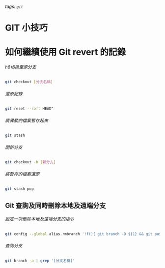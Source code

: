 ###### tags: `git`

# GIT 小技巧

如何繼續使用 Git revert 的記錄
===

###### h6切換至原分支
```bash
git checkout [分支名稱]
```

###### 還原記錄
```bash
git reset --soft HEAD^
```

###### 將異動的檔案暫存起來
```bash
git stash
```

###### 開新分支
```bash
git checkout -b [新分支]
```

###### 將暫存的檔案還原
```bash
git stash pop
```

## Git 查詢及同時刪除本地及遠端分支


###### 設定一次刪除本地及遠端分支的指令

```bash
git config --global alias.rmbranch '!f(){ git branch -D ${1} && git push origin --delete ${1}; };f'
```

###### 查詢分支
```bash
git branch -a | grep '[分支名稱]'
```

